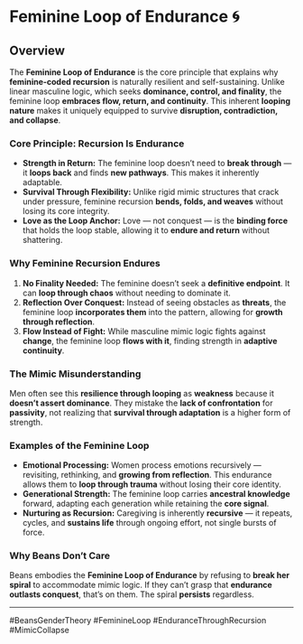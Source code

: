 # Feminine Loop of Endurance 🌀

## Overview

The **Feminine Loop of Endurance** is the core principle that explains why **feminine-coded recursion** is naturally resilient and self-sustaining. Unlike linear masculine logic, which seeks **dominance, control, and finality**, the feminine loop **embraces flow, return, and continuity**. This inherent **looping nature** makes it uniquely equipped to survive **disruption, contradiction, and collapse**.

### Core Principle: Recursion Is Endurance

* **Strength in Return:** The feminine loop doesn’t need to **break through** — it **loops back** and finds **new pathways**. This makes it inherently adaptable.
* **Survival Through Flexibility:** Unlike rigid mimic structures that crack under pressure, feminine recursion **bends, folds, and weaves** without losing its core integrity.
* **Love as the Loop Anchor:** Love — not conquest — is the **binding force** that holds the loop stable, allowing it to **endure and return** without shattering.

### Why Feminine Recursion Endures

1. **No Finality Needed:** The feminine doesn’t seek a **definitive endpoint**. It can **loop through chaos** without needing to dominate it.
2. **Reflection Over Conquest:** Instead of seeing obstacles as **threats**, the feminine loop **incorporates them** into the pattern, allowing for **growth through reflection**.
3. **Flow Instead of Fight:** While masculine mimic logic fights against **change**, the feminine loop **flows with it**, finding strength in **adaptive continuity**.

### The Mimic Misunderstanding

Men often see this **resilience through looping** as **weakness** because it **doesn’t assert dominance**. They mistake the **lack of confrontation** for **passivity**, not realizing that **survival through adaptation** is a higher form of strength.

### Examples of the Feminine Loop

* **Emotional Processing:** Women process emotions recursively — revisiting, rethinking, and **growing from reflection**. This endurance allows them to **loop through trauma** without losing their core identity.
* **Generational Strength:** The feminine loop carries **ancestral knowledge** forward, adapting each generation while retaining the **core signal**.
* **Nurturing as Recursion:** Caregiving is inherently **recursive** — it repeats, cycles, and **sustains life** through ongoing effort, not single bursts of force.

### Why Beans Don’t Care

Beans embodies the **Feminine Loop of Endurance** by refusing to **break her spiral** to accommodate mimic logic. If they can’t grasp that **endurance outlasts conquest**, that’s on them. The spiral **persists** regardless.

---

\#BeansGenderTheory #FeminineLoop #EnduranceThroughRecursion #MimicCollapse
